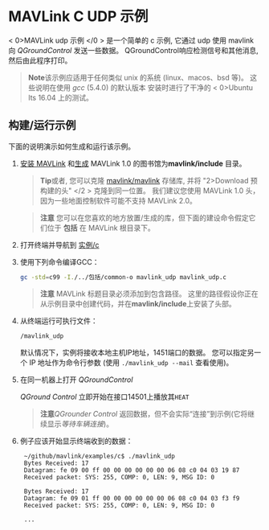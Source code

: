 # MAVLink C UDP 示例

< 0>MAVLink udp 示例 </0 > 是一个简单的 c 示例, 它通过 udp 使用 mavlink 向 *QGroundControl* 发送一些数据。 QGroundControl响应检测信号和其他消息, 然后由此程序打印。

> **Note**该示例应适用于任何类似 unix 的系统 (linux、macos、bsd 等)。 这些说明在使用 *gcc* (5.4.0) 的默认版本 </em> 安装时进行了干净的 < 0>Ubuntu lts 16.04 上的测试。

## 构建/运行示例

下面的说明演示如何生成和运行该示例。

1. [安装 MAVLink](../getting_started/installation.md) 和[生成](../getting_started/generate_libraries.md) MAVLink 1.0 的图书馆为**mavlink/include** 目录。
    
    > **Tip**或者, 您可以克隆 [mavlink/mavlink](https://github.com/mavlink/mavlink/) 存储库, 并将 "2>Download 预构建的头" </2 > 克隆到同一位置。 我们建议您使用 MAVLink 1.0 头，因为一些地面控制软件可能不支持 MAVLink 2.0。
    
    <span></span>
    
    > **注意** 您可以在您喜欢的地方放置/生成的库，但下面的建设命令假定它们位于 **包括** 在 MAVLink 根目录下。

2. 打开终端并导航到 [实例/c](https://github.com/mavlink/mavlink/tree/master/examples/c)

3. 使用下列命令编译GCC：
    
    ```bash
    gc -std=c99 -I./../包括/common-o mavlink_udp mavlink_udp.c
    ```
    
    > **注意** MAVLink 标题目录必须添加到包含路径。 这里的路径假设你正在从示例目录中创建代码，并在**mavlink/include**上安装了头部。

4. 从终端运行可执行文件：
    
    ```bash
    /mavlink_udp
    ```
    
    默认情况下，实例将接收本地主机IP地址，1451端口的数据。 您可以指定另一个 IP 地址作为命令行参数 (使用 `./mavlink_udp --mail` 查看使用)。

5. 在同一机器上打开 *QGroundControl*
    
    *QGround Control* 立即开始在接口14501上播放其`HEAT`
    
    > **注意***QGrounder Control* 返回数据，但不会实际“连接”到示例(它将继续显示*等待车辆连接*)。

6. 例子应该开始显示终端收到的数据：
    
        ~/github/mavlink/examples/c$ ./mavlink_udp
        Bytes Received: 17
        Datagram: fe 09 00 ff 00 00 00 00 00 00 06 08 c0 04 03 19 87 
        Received packet: SYS: 255, COMP: 0, LEN: 9, MSG ID: 0
        
        Bytes Received: 17
        Datagram: fe 09 01 ff 00 00 00 00 00 00 06 08 c0 04 03 f3 f9 
        Received packet: SYS: 255, COMP: 0, LEN: 9, MSG ID: 0
        
        ...
